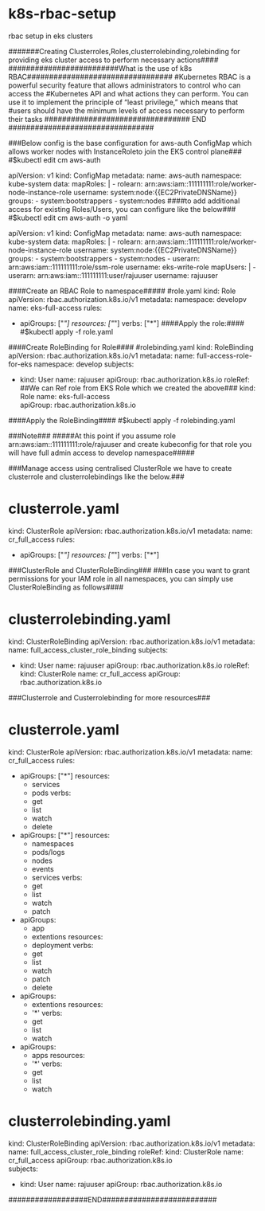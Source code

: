 # k8s-rbac-setup
rbac setup in eks clusters


#######Creating Clusterroles,Roles,clusterrolebinding,rolebinding for providing eks cluster access to perform necessary actions####
#########################What is the use of k8s RBAC#################################
#Kubernetes RBAC is a powerful security feature that allows administrators to control who can access the 
#Kubernetes API and what actions they can perform. You can use it to implement the principle of “least privilege,” which means that 
#users should have the minimum levels of access necessary to perform their tasks
################################# END #################################

###Below config is the base configuration for aws-auth ConfigMap which allows worker nodes with InstanceRoleto join the EKS control plane###
#$kubectl edit cm aws-auth

apiVersion: v1
kind: ConfigMap
metadata:
  name: aws-auth
  namespace: kube-system
data:
  mapRoles: |
    - rolearn: arn:aws:iam::111111111:role/worker-node-instance-role
      username: system:node:{{EC2PrivateDNSName}}
      groups:
        - system:bootstrappers
        - system:nodes
####to add additional access for existing Roles/Users, you can configure like the below###  
#$kubectl edit cm aws-auth -o yaml

apiVersion: v1
kind: ConfigMap
metadata:
  name: aws-auth
  namespace: kube-system
data:
  mapRoles: |
    - rolearn: arn:aws:iam::111111111:role/worker-node-instance-role
      username: system:node:{{EC2PrivateDNSName}}
      groups:
        - system:bootstrappers
        - system:nodes
    - userarn: arn:aws:iam::111111111:role/ssm-role
      username: eks-write-role
  mapUsers: |
    - userarn: arn:aws:iam::111111111:user/rajuuser
      username: rajuuser

####Create an RBAC Role to namespace#####
#role.yaml
kind: Role
apiVersion: rbac.authorization.k8s.io/v1
metadata:
  namespace: developv                                                                                                                                                                                                                                                                                                                                                                                                                                                                                     
  name: eks-full-access
rules:
- apiGroups: ["*"]
  resources: ["*"]
  verbs: ["*"]
####Apply the role:####
#$kubectl apply -f role.yaml

####Create RoleBinding for Role####
#rolebinding.yaml
kind: RoleBinding
apiVersion: rbac.authorization.k8s.io/v1
metadata:
  name: full-access-role-for-eks
  namespace: develop
subjects:
- kind: User
  name: rajuuser
  apiGroup: rbac.authorization.k8s.io
roleRef:                                  ##We can Ref role from EKS Role which we created the above###
  kind: Role
  name: eks-full-access                 
  apiGroup: rbac.authorization.k8s.io

####Apply the RoleBinding####
#$kubectl apply -f rolebinding.yaml

###Note###
#####At this point if you assume role arn:aws:iam::111111111:role/rajuuser and create kubeconfig for that role you will have full admin access to develop namespace#####

###Manage access using centralised ClusterRole we have to create clusterrole and clusterrolebindings like the below.###
# clusterrole.yaml
kind: ClusterRole
apiVersion: rbac.authorization.k8s.io/v1
metadata:
  name: cr_full_access
rules:
- apiGroups: ["*"]
  resources: ["*"]
  verbs: ["*"]

###ClusterRole and ClusterRoleBinding###
###In case you want to grant permissions for your IAM role in all namespaces, you can simply use ClusterRoleBinding as follows####
# clusterrolebinding.yaml
kind: ClusterRoleBinding
apiVersion: rbac.authorization.k8s.io/v1
metadata:
  name: full_access_cluster_role_binding
subjects:
- kind: User
  name: rajuuser
  apiGroup: rbac.authorization.k8s.io
roleRef:
  kind: ClusterRole
  name: cr_full_access
  apiGroup: rbac.authorization.k8s.io

###Clusterrole and Custerrolebinding for more resources###
# clusterrole.yaml
kind: ClusterRole
apiVersion: rbac.authorization.k8s.io/v1
metadata:
  name: cr_full_access
rules:
- apiGroups: ["*"]
  resources:
  - services
  - pods
  verbs: 
  - get
  - list
  - watch
  - delete
- apiGroups: ["*"]
  resources:
  - namespaces
  - pods/logs
  - nodes
  - events
  - services
  verbs: 
  - get
  - list
  - watch
  - patch  
- apiGroups: 
  - app
  - extentions
  resources:
  - deployment
  verbs: 
  - get
  - list
  - watch
  - patch
  - delete
- apiGroups: 
  - extentions
  resources:
  - '*'
  verbs: 
  - get
  - list
  - watch  
- apiGroups: 
  - apps
  resources:
  - '*'
  verbs: 
  - get
  - list
  - watch 

# clusterrolebinding.yaml
kind: ClusterRoleBinding
apiVersion: rbac.authorization.k8s.io/v1
metadata:
  name: full_access_cluster_role_binding
roleRef:
  kind: ClusterRole
  name: cr_full_access
  apiGroup: rbac.authorization.k8s.io  
subjects:
- kind: User
  name: rajuuser
  apiGroup: rbac.authorization.k8s.io

##################END##########################